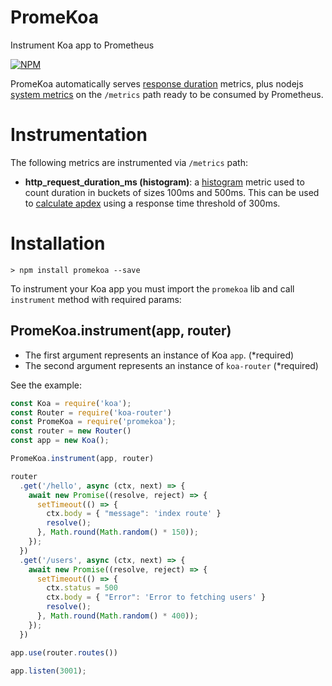 # PromeKoa
Instrument Koa app to Prometheus

[![NPM](https://nodei.co/npm/promekoa.png)](https://nodei.co/npm/promekoa/)

PromeKoa automatically serves [response duration](#duration) metrics, plus nodejs [system metrics](#system) on the `/metrics` path ready to be consumed by Prometheus.

# Instrumentation
The following metrics are instrumented via `/metrics` path:

- **http\_request\_duration\_ms (histogram)**: a [histogram](https://prometheus.io/docs/concepts/metric_types/#histogram) metric used to count duration in buckets of sizes 100ms and 500ms. This can be used to [calculate apdex](https://prometheus.io/docs/practices/histograms/#apdex-score) using a response time threshold of 300ms.

# Installation
```
> npm install promekoa --save
```

To instrument your Koa app you must import the `promekoa` lib and call `instrument` method with required params:

## PromeKoa.instrument(app, router)

  - The first argument represents an instance of Koa `app`. (*required)
  - The second argument represents an instance of `koa-router` (*required)

See the example:

```javascript
const Koa = require('koa');
const Router = require('koa-router')
const PromeKoa = require('promekoa');
const router = new Router()
const app = new Koa();

PromeKoa.instrument(app, router)

router
  .get('/hello', async (ctx, next) => {
    await new Promise((resolve, reject) => {
      setTimeout(() => {
        ctx.body = { "message": 'index route' }
        resolve();
      }, Math.round(Math.random() * 150));
    });
  })
  .get('/users', async (ctx, next) => {
    await new Promise((resolve, reject) => {
      setTimeout(() => {
        ctx.status = 500
        ctx.body = { "Error": 'Error to fetching users' }
        resolve();
      }, Math.round(Math.random() * 400));
    });
  })

app.use(router.routes())

app.listen(3001);
```
